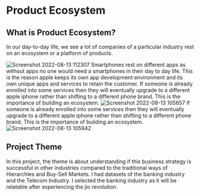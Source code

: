 # Product Ecosystem

## What is Product Ecosystem?
In our day-to-day life, we see a lot of companies of a particular industry rest on an ecosystem or a platform of products.

![Screenshot 2022-08-13 112307](https://user-images.githubusercontent.com/60513868/184470938-94f4ce05-3a57-42ce-8411-086204431fd7.jpg)
Smartphones rest on different apps as without apps no one would need a smartphones in their day to day life. This is the reason apple keeps its own app development environment and its own unique apps and services to retain the customer. If someone is already enrolled into some services then they will eventually upgrade to a different apple iphone rather than shifting to a different phone brand. This is the importance of building an ecosystem.
![Screenshot 2022-08-13 105657](https://user-images.githubusercontent.com/60513868/184471131-e030a0b1-986b-4495-8499-a3fcb5151c4e.jpg)
If someone is already enrolled into some services then they will eventually upgrade to a different apple iphone rather than shifting to a different phone brand. This is the importance of building an ecosystem.
![Screenshot 2022-08-13 105942](https://user-images.githubusercontent.com/60513868/184471322-d4c93987-fdea-47c4-9277-08415f9bb529.jpg)

## Project Theme
In this project, the theme is about understanding if this business strategy is successful in other industries compared to the traditional ways of Hierarchies and Buy-Sell Markets. I had datasets of the banking industry and the Telecom Industry. I selected the banking industry as it will be relatable after experiencing the jio revolution.
